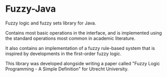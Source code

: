 # Fuzzy-Java
Fuzzy logic and fuzzy sets library for Java.

Contains most basic operations in the interface, and is implemented using the standard operations most common in academic literature. 


It also contains an implementation of a fuzzy rule-based system that is inspired by developments in the first-order fuzzy logic. 

This library was developed alongside writing a paper called "Fuzzy Logic Programming - A Simple Definition" for Utrecht University.
